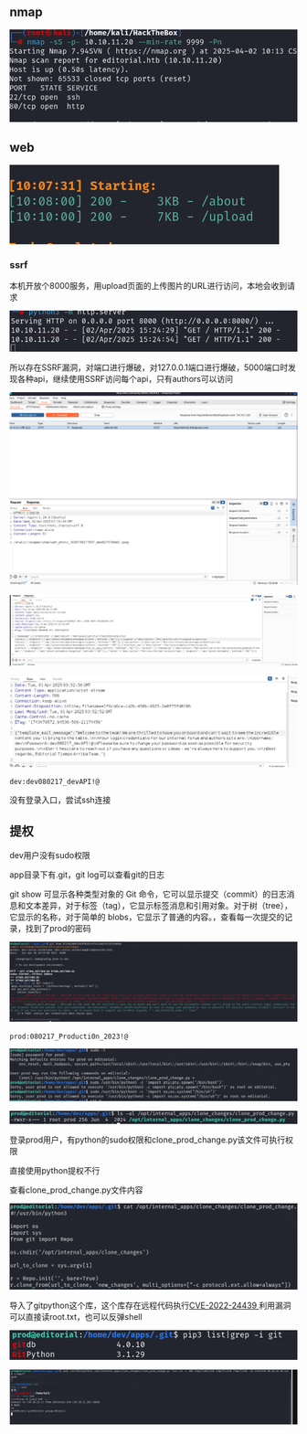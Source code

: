 ## nmap

![image-20250402101354723](Editorial/image-20250402101354723.png)

## web

![image-20250402101023069](Editorial/image-20250402101023069.png)

### ssrf

本机开放个8000服务，用upload页面的上传图片的URL进行访问，本地会收到请求

![image-20250402152612117](Editorial/image-20250402152612117.png)

所以存在SSRF漏洞，对端口进行爆破，对127.0.0.1端口进行爆破，5000端口时发现各种api，继续使用SSRF访问每个api，只有authors可以访问

![image-20250402151607923](Editorial/image-20250402151607923.png)

![image-20250401113512107](Editorial/image-20250401113512107.png)

![image-20250401135705070](Editorial/image-20250401135705070.png)

```
dev:dev080217_devAPI!@
```

没有登录入口，尝试ssh连接

## 提权

dev用户没有sudo权限

app目录下有.git，git log可以查看git的日志

git show 可显示各种类型对象的 Git 命令，它可以显示提交（commit）的日志消息和文本差异，对于标签（tag），它显示标签消息和引用对象。对于树（tree），它显示的名称，对于简单的 blobs，它显示了普通的内容。，查看每一次提交的记录，找到了prod的密码

![](Editorial/image-20250402102334776.png)

```
prod:080217_Producti0n_2023!@
```

![image-20250402103845918](Editorial/image-20250402103845918.png)

![image-20250402104002671](Editorial/image-20250402104002671.png)

登录prod用户，有python的sudo权限和clone_prod_change.py该文件可执行权限

直接使用python提权不行

查看clone_prod_change.py文件内容

![image-20250402104243258](Editorial/image-20250402104243258.png)

导入了gitpython这个库，这个库存在远程代码执行[CVE-2022-24439 ](https://security.snyk.io/vuln/SNYK-PYTHON-GITPYTHON-3113858)利用漏洞可以直接读root.txt，也可以反弹shell

![image-20250402104713434](Editorial/image-20250402104713434.png)

![image-20250402151142794](Editorial/image-20250402151142794.png)